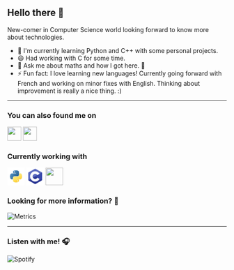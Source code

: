 ## Hello there 👋
New-comer in Computer Science world looking forward to know more about technologies.
- 🌱 I'm currently learning Python and C++ with some personal projects.
- 😄 Had working with C for some time.
- 💬 Ask me about maths and how I got here. 👀 
- ⚡ Fun fact: I love learning new languages! Currently going forward with French and working on minor fixes with English. Thinking about improvement is really a nice thing. :)

--- 

### You can also found me on
[<img height="32" width="32" hex="26A5E4" src="https://cdn.jsdelivr.net/npm/simple-icons@v4/icons/telegram.svg" />](https://t.me/Natansh) [<img height="32" width="32" src="https://cdn.jsdelivr.net/npm/simple-icons@v4/icons/linkedin.svg" />](https://www.linkedin.com/in/natan-sanches-0b79961bb/)

### Currently working with
<img height="40" width="40" src="https://raw.githubusercontent.com/github/explore/80688e429a7d4ef2fca1e82350fe8e3517d3494d/topics/python/python.png" /> <img height="40" width="40" src="c-programming.svg"> <img height="40" width="40" src="https://upload.wikimedia.org/wikipedia/commons/thumb/3/3f/Git_icon.svg/1024px-Git_icon.svg.png">

### Looking for more information? 👀
![Metrics](https://metrics.lecoq.io/natan-dot-com?template=classic&languages=1&languages.colors=github&languages.threshold=0%25&config.timezone=America%2FSao_Paulo&config.animated=true)

---

### Listen with me! 🎧
![Spotify](https://novatorem-eosin-delta.vercel.app/api/spotify)

<!--
**natan-dot-com/natan-dot-com** is a ✨ _special_ ✨ repository because its `README.md` (this file) appears on your GitHub profile.
